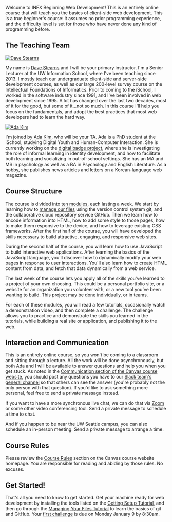 Welcome to INFX Beginning Web Development! This is an entirely online course that will teach you the basics of client-side web development. This is a true beginner's course: it assumes no prior programming experience, and the difficulty level is set for those who have never done any kind of programming before.

## The Teaching Team

<div class="media"><div class="media-left"><a href="https://ischool.uw.edu/people/faculty/dlsinfo"><img class="media-object" src="https://www.gravatar.com/avatar/0e58cf2f03c9a0a5d6965154837cd595?s=128" alt="Dave Stearns"></a></div><div class="media-body"><p>My name is <a href="https://ischool.uw.edu/people/faculty/dlsinfo">Dave Stearns</a> and I will be your primary instructor. I'm a Senior Lecturer at the UW Information School, where I've been teaching since 2013. I mostly teach our undergraduate client-side and server-side development courses, as well as our large 200-level survey course on the Intellectual Foundations of Informatics. Prior to coming to the iSchool, I worked in the software industry since 1991, and I've been involved in web development since 1995. A lot has changed over the last two decades, most of it for the good, but some of it...not so much. In this course I'll help you focus on the fundamentals, and adopt the best practices that most web developers had to learn the hard way.</p></div></div>

<div class="media"><div class="media-left"><a href="https://ischool.uw.edu/people/phd/kimsk"><img class="media-object" src="https://www.gravatar.com/avatar/4132ac4ab56cb0ac3c8d3e46a91e3fa1?s=128" alt="Ada Kim"></a></div><div class="media-body"><p>I'm joined by <a href="https://ischool.uw.edu/people/phd/kimsk">Ada Kim</a>, who will be your TA. Ada is a PhD student at the iSchool, studying Digital Youth and Human-Computer Interaction. She is currently working on the <a href="http://badges.ischool.uw.edu/">digital badge project</a>, where she is investigating the role of informal learning in identity development, and how to facilitate both learning and socializing in out-of-school settings. She has an MA and MS in psychology as well as a BA in Psychology and English Literature. As a hobby, she publishes news articles and letters on a Korean-language web magazine.</p></div></div>


## Course Structure

The course is divided into [ten modules](https://canvas.uw.edu/courses/1100190/assignments/syllabus/#infx598-schedule), each lasting a week. We start by learning how to [manage our files](../managing-files/) using the version control system git, and the collaborative cloud repository service GitHub. Then we learn how to encode information into HTML, how to add some style to those pages, how to make them responsive to the device, and how to leverage existing CSS frameworks. After the first half of the course, you will have developed the skills necessary to build attractive, engaging, and responsive web sites.

During the second half of the course, you will learn how to use JavaScript to build interactive web applications. After learning the basics of the JavaScript language, you'll discover how to dynamically modify your web pages in response to user interactions. You'll also learn how to create HTML content from data, and fetch that data dynamically from a web service.

The last week of the course lets you apply all of the skills you've learned to a project of your own choosing. This could be a personal portfolio site, or a website for an organization you volunteer with, or a new tool you've been wanting to build. This project may be done individually, or in teams.

For each of these modules, you will read a few tutorials, occasionally watch a demonstration video, and then complete a challenge. The challenge allows you to practice and demonstrate the skills you learned in the tutorials, while building a real site or application, and publishing it to the web.

## Interaction and Communication

This is an entirely online course, so you won't be coming to a classroom and sitting through a lecture. All the work will be done asynchronously, but both Ada and I will be available to answer questions and help you when you get stuck. As noted in the [Communication section of the Canvas course website](https://canvas.uw.edu/courses/1100190/assignments/syllabus/#infx598-comm), you should post any questions you have to our [Slack team's general channel](https://infxwebwin17.slack.com/messages/general/) so that others can see the answer (you're probably not the only person with that question). If you'd like to ask something more personal, feel free to send a private message instead.

If you want to have a more synchronous live chat, we can do that via [Zoom](https://zoom.us/) or some other video conferencing tool. Send a private message to schedule a time to chat.

And if you happen to be near the UW Seattle campus, you can also schedule an in-person meeting. Send a private message to arrange a time.

## Course Rules

Please review the [Course Rules](https://canvas.uw.edu/courses/1100190/assignments/syllabus/#infx598-rules) section on the Canvas course website homepage. You are responsible for reading and abiding by those rules. No excuses.

## Get Started!

That's all you need to know to get started. Get your machine ready for web development by installing the tools listed on the [Getting Setup Tutorial](../getting-setup/), and then go through the [Managing Your Files Tutorial](../managing-files/) to learn the basics of git and GitHub. Your [first challenge](https://canvas.uw.edu/courses/1100190/assignments/3514568) is due on Monday January 9 by 8:30am.

